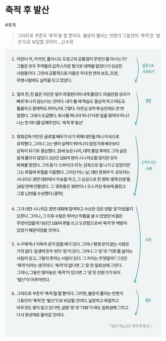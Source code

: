 # 축적 후 발산
#축적 

> 그러므로 꾸준히 ‘축적’을 할 뿐이다.
> 불운이 풀리는 언젠가 그동안의 ‘축적’은 ‘발산’으로 보답할 것이다.
> _신수정

![](Assets/1684370747240_%EA%B7%B8%EB%9E%98%ED%94%BD1.jpg)